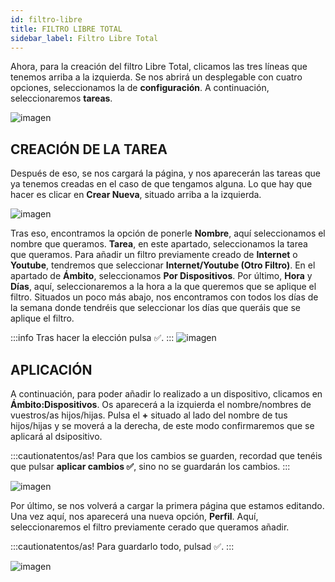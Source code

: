```yaml
---
id: filtro-libre
title: FILTRO LIBRE TOTAL
sidebar_label: Filtro Libre Total
---
```


Ahora, para la creación del filtro Libre Total, clicamos las tres líneas que tenemos arriba a la izquierda. Se nos abrirá un desplegable con cuatro opciones, seleccionamos la de **configuración**.  A continuación, seleccionaremos **tareas**.

![imagen](https://i.ibb.co/3zpKKkY/LIBRE-TOTAl1.jpg)

## CREACIÓN DE LA TAREA

Después de eso, se nos cargará la página, y nos aparecerán las tareas que ya tenemos creadas en el caso de que tengamos alguna. Lo que hay que hacer es clicar en **Crear Nueva**, situado arriba a la izquierda.

![imagen](https://i.ibb.co/nzSj42X/LIBRE-TOTAL2.jpg)

Tras eso, encontramos la opción de ponerle **Nombre**, aquí seleccionamos el nombre que queramos. **Tarea**, en este apartado, seleccionamos la tarea que queramos. Para añadir un filtro previamente creado de **Internet** o **Youtube**, tendremos que seleccionar **Internet/Youtube (Otro Filtro)**. En el apartado de **Ámbito**, seleccionamos **Por Dispositivos**. Por último, **Hora** y **Días**, aquí, seleccionaremos a la hora a la que queremos que se aplique el filtro. Situados un poco más abajo, nos encontramos con todos los días de la semana donde tendréis que seleccionar los días que queráis que se aplique el filtro.

:::info
Tras hacer la elección pulsa ✅.
:::
![imagen](https://i.ibb.co/yV4BMTr/LIBRE-TOTAl3.jpg)

## APLICACIÓN

A continuación, para poder añadir lo realizado a un dispositivo, clicamos en **Ámbito:Dispositivos**. Os aparecerá a la izquierda el nombre/nombres de vuestros/as hijos/hijas. Pulsa el **+** situado al lado del nombre de tus hijos/hijas y se moverá a la derecha, de este modo confirmaremos que se aplicará al dsipositivo.

:::cautionatentos/as!
Para que los cambios se guarden, recordad que tenéis que pulsar **aplicar cambios ✅**, sino no se guardarán los cambios.
:::

![imagen](https://i.ibb.co/b6vYQ8q/LIBRE-TOTAL4.jpg)

Por último, se nos volverá a cargar la primera página que estamos editando. Una vez aquí, nos aparecerá una nueva opción, **Perfil**. Aquí, seleccionaremos el filtro previamente cerado que queramos añadir.

:::cautionatentos/as!
Para guardarlo todo, pulsad ✅.
:::

![imagen](https://i.ibb.co/CJWz6TJ/LIBRE-TOTAL5.jpg)









